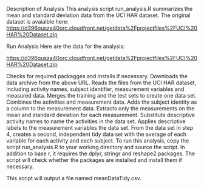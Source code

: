 Description of Analysis
This analysis script run_analysis.R summarizes the mean and standard deviation data from the UCI HAR dataset. The original dataset is avaialble here: https://d396qusza40orc.cloudfront.net/getdata%2Fprojectfiles%2FUCI%20HAR%20Dataset.zip

Run Analysis
Here are the data for the analysis:

https://d396qusza40orc.cloudfront.net/getdata%2Fprojectfiles%2FUCI%20HAR%20Dataset.zip

Checks for required packagges and installs if necessary.
Downloads the data archive from the above URL.
Reads the files from the UCI HAR dataset, including activity names, subject identifier, measurement variables and measured data.
Merges the training and the test sets to create one data set.
Combines the activities and measurement data.
Adds the subject identity as a column to the measurement data.
Extracts only the measurements on the mean and standard deviation for each measurement.
Substitute descriptive activity names to name the activities in the data set.
Applies descriptive labels to the measurement variables the data set.
From the data set in step 4, creates a second, independent tidy data set with the average of each variable for each activity and each subject.
To run this analysis, copy the script run_analysis.R to your working directory and source the script. In addition to base r, it requires the dplyr, stringr and reshape2 packages. The script will check whether the packages are installed and install them if necessary.

This script will output a file named meanDataTidy.csv.
